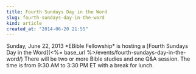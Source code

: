 ```yaml
---
title: Fourth Sundays Day in the Word
slug: fourth-sundays-day-in-the-word
kind: article
created_at: "2014-06-20 21:55"
---
```

<div itemscope itemtype="http://schema.org/Event" markdown="1">
<meta itemprop="name" content="<%= h :title %>">

<span itemprop="description">
Sunday, June 22, 2013 *EBible Fellowship* is hosting a 
[Fourth Sundays Day in the Word](<%= base_url %>/events/fourth-sundays-day-in-the-word/)
There will be two or more Bible studies and one Q&A session.  
The time is from 9:30 AM to 3:30 PM ET with a break for lunch.
</span>

<meta itemprop="startDate" content="2014-06-22T09:30-0400">
<meta itemprop="endDate" content="2014-06-22T15:30-0400">

</div>

